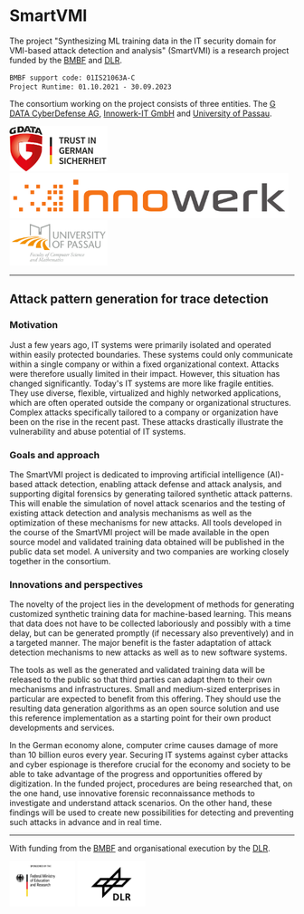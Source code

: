 # SmartVMI

The project "Synthesizing ML training data in the IT security domain
for VMI-based attack detection and analysis" (SmartVMI) is a research project funded by the [BMBF](https://www.bmbf.de/) and [DLR](https://www.dlr.de/).

    BMBF support code: 01IS21063A-C
    Project Runtime: 01.10.2021 - 30.09.2023

The consortium working on the project consists of three entities. The [G DATA CyberDefense AG](https://www.gdata.de/), [Innowerk-IT GmbH](https://www.innowerk-it.de/) and [University of Passau](https://www.fim.uni-passau.de).


<a href="https://www.gdata.de/"><img src="assets/logos/gdata.jpg" height="80"></a>
<a href="https://www.innowerk-it.de/"><img src="assets/logos/innowerk.png" height="80"></a>
<a href="https://www.fim.uni-passau.de/"><img src="assets/logos/unipassau.png" height="80"></a>

___

## Attack pattern generation for trace detection

### Motivation
Just a few years ago, IT systems were primarily isolated and operated within easily protected boundaries. These systems could only communicate within a single company or within a fixed organizational context. Attacks were therefore usually limited in their impact. However, this situation has changed significantly. Today's IT systems are more like fragile entities. They use diverse, flexible, virtualized and highly networked applications, which are often operated outside the company or organizational structures. Complex attacks specifically tailored to a company or organization have been on the rise in the recent past. These attacks drastically illustrate the vulnerability and abuse potential of IT systems.

### Goals and approach
The SmartVMI project is dedicated to improving artificial intelligence (AI)-based attack detection, enabling attack defense and attack analysis, and supporting digital forensics by generating tailored synthetic attack patterns. This will enable the simulation of novel attack scenarios and the testing of existing attack detection and analysis mechanisms as well as the optimization of these mechanisms for new attacks. All tools developed in the course of the SmartVMI project will be made available in the open source model and validated training data obtained will be published in the public data set model. A university and two companies are working closely together in the consortium.

### Innovations and perspectives
The novelty of the project lies in the development of methods for generating customized synthetic training data for machine-based learning. This means that data does not have to be collected laboriously and possibly with a time delay, but can be generated promptly (if necessary also preventively) and in a targeted manner. The major benefit is the faster adaptation of attack detection mechanisms to new attacks as well as to new software systems. 

The tools as well as the generated and validated training data will be released to the public so that third parties can adapt them to their own mechanisms and infrastructures. Small and medium-sized enterprises in particular are expected to benefit from this offering. They should use the resulting data generation algorithms as an open source solution and use this reference implementation as a starting point for their own product developments and services.

In the German economy alone, computer crime causes damage of more than 10 billion euros every year. Securing IT systems against cyber attacks and cyber espionage is therefore crucial for the economy and society to be able to take advantage of the progress and opportunities offered by digitization. In the funded project, procedures are being researched that, on the one hand, use innovative forensic reconnaissance methods to investigate and understand attack scenarios. On the other hand, these findings will be used to create new possibilities for detecting and preventing such attacks in advance and in real time.


___

With funding from the [BMBF](https://www.bmbf.de/) and organisational execution by the [DLR](https://www.dlr.de/).


<a href="https://www.bmbf.de/"><img src="assets/logos/bmbf.jpg" height="80"></a>
<a href="https://www.dlr.de/"><img src="assets/logos/dlr.jpg" height="80"></a>
